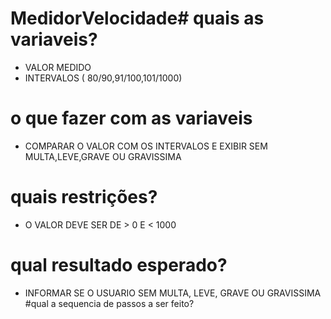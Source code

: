 # MedidorVelocidade# quais as variaveis?
 - VALOR MEDIDO
 - INTERVALOS ( 80/90,91/100,101/1000)
# o que fazer com as variaveis
 - COMPARAR O VALOR COM OS INTERVALOS E EXIBIR SEM MULTA,LEVE,GRAVE OU GRAVISSIMA
# quais restrições?
 - O VALOR DEVE SER DE > 0 E < 1000
# qual resultado esperado?
 - INFORMAR SE O USUARIO SEM MULTA, LEVE, GRAVE OU GRAVISSIMA
#qual a sequencia de passos a ser feito?

